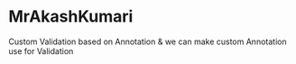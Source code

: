 # MrAkashKumari
Custom Validation based on Annotation &amp; we can make custom Annotation use for Validation
